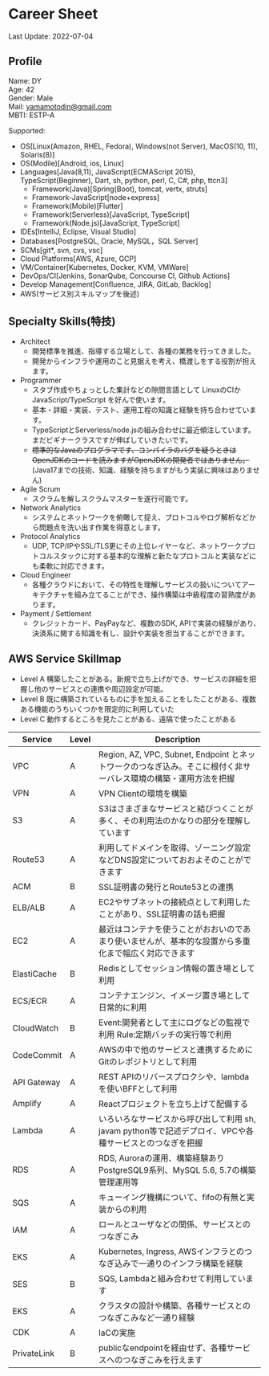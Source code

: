 # Career Sheet
Last Update: 2022-07-04

## Profile
Name: DY  
Age: 42  
Gender: Male  
Mail: yamamotodin@gmail.com  
MBTI: ESTP-A

Supported:
  * OS[Linux(Amazon, RHEL, Fedora), Windows(not Server), MacOS(10, 11), Solaris(8)]
  * OS(Modile)[Android, ios, Linux]
  * Languages[Java(8,11), JavaScript(ECMAScript 2015), TypeScript(Beginner), Dart, sh, python, perl, C, C#, php, ttcn3]
    * Framework(Java)[Spring(Boot), tomcat, vertx, struts]
    * Framework-JavaScript[node+express]
    * Framework(Mobile)[Flutter]
    * Framework(Serverless)[JavaScript, TypeScript]
    * Framework(Node.js)[JavaScript, TypeScript]
  * IDEs[IntelliJ, Eclipse, Visual Studio]
  * Databases[PostgreSQL, Oracle, MySQL，SQL Server]
  * SCMs[git*, svn, cvs, vsc]
  * Cloud Platforms[AWS, Azure, GCP]
  * VM/Container[Kubernetes, Docker, KVM, VMWare]
  * DevOps/CI[Jenkins, SonarQube, Concourse CI, Github Actions]
  * Develop Management[Confluence, JIRA, GitLab, Backlog]
  * AWS(サービス別スキルマップを後述)

## Specialty Skills(特技)
* Architect
  * 開発標準を推進、指導する立場として、各種の業務を行ってきました。
  * 開発からインフラや運用のこと見据えを考え、橋渡しをする役割が担えます。
* Programmer
  * スタブ作成やちょっとした集計などの隙間言語として LinuxのCIかJavaScript/TypeScript を好んで使います。
  * 基本・詳細・実装、テスト、運用工程の知識と経験を持ち合わせています。
  * TypeScriptとServerless/node.jsの組み合わせに最近傾注しています。まだビギナークラスですが伸ばしていきたいです。
  * ~~標準的なJavaのプログラマです、コンパイラのバグを疑うときはOpenJDKのコードを読みますがOpenJDKの開発者ではありません。~~(Java17までの技術、知識、経験を持ちますがもう実装に興味はありません)
* Agile Scrum
  * スクラムを解しスクラムマスターを遂行可能です。
* Network Analytics
  * システムとネットワークを俯瞰して捉え、プロトコルやログ解析などから問題点を洗い出す作業を得意とします。
* Protocol Analytics
  * UDP, TCP/IPやSSL/TLS更にその上位レイヤーなど、ネットワークプロトコルスタックに対する基本的な理解と新たなプロトコルと実装などにも柔軟に対応できます。
* Cloud Engineer
  * 各種クラウドにおいて、その特性を理解しサービスの扱いについてアーキテクチャを組み立てることができ、操作構築は中級程度の習熟度があります。
* Payment / Settlement
  * クレジットカード、PayPayなど、複数のSDK, APIで実装の経験があり、決済系に関する知識を有し、設計や実装を担当することができます。

## AWS Service Skillmap
* Level A 構築したことがある。新規で立ち上げができ、サービスの詳細を把握し他のサービスとの連携や周辺設定が可能。
* Level B 既に構築されているものに手を加えることをしたことがある、複数ある機能のうちいくつかを限定的に利用していた
* Level C 動作するところを見たことがある、遠隔で使ったことがある

|Service  |Level | Description                                                               |
|---|--|---------------------------------------------------------------------------|
|VPC  |A | Region, AZ, VPC, Subnet, Endpoint とネットワークのつなぎ込み。そこに根付く非サーバレス環境の構築・運用方法を把握 |
|VPN | A | VPN Clientの環境を構築                                                          |
|S3  |A | S3はさまざまなサービスと結びつくことが多く、その利用法のかなりの部分を理解しています                               |
|Route53  |A  | 利用してドメインを取得、ゾーニング設定などDNS設定についておおよそのことができます                                            |
|ACM | B | SSL証明書の発行とRoute53との連携                                                     |
|ELB/ALB  | A | EC2やサブネットの接続点として利用したことがあり、SSL証明書の話も把握                                     |6  |
|EC2  |A | 最近はコンテナを使うことがおおいのであまり使いませんが、基本的な設置から多重化まで幅広く対応できます                        |
|ElastiCache  |B | Redisとしてセッション情報の置き場として利用                                                  |
|ECS/ECR  |A | コンテナエンジン、イメージ置き場として日常的に利用                                                 |
|CloudWatch  |B | Event:開発者として主にログなどの監視で利用 Rule:定期バッチの実行等で利用                                |
|CodeCommit  |A | AWSの中で他のサービスと連携するためにGitのレポジトリとして利用                                        |
|API Gateway  |A | REST APIのリバースプロクシや、lambdaを使いBFFとして利用                                      |
|Amplify  | A | Reactプロジェクトを立ち上げて配備する                                                     |
|Lambda | A | いろいろなサービスから呼び出して利用 sh, javam python等で記述デプロイ、VPCや各種サービスとのつなぎを把握            |
|RDS | A | RDS, Auroraの運用、構築経験あり PostgreSQL9系列、MySQL 5.6, 5.7の構築管理運用等                |
|SQS | A | キューイング機構について、fifoの有無と実装からの利用                                              |
|IAM | A | ロールとユーザなどの関係、サービスとのつなぎこみ                                                  |
|EKS | A | Kubernetes, Ingress, AWSインフラとのつなぎ込みで一通りのインフラ構築を経験                         |
|SES | B | SQS, Lambdaと組み合わせて利用しています                                                 |
|EKS | A | クラスタの設計や構築、各種サービスとのつなぎこみなど一通り経験                                           |
|CDK | A | IaCの実施                                           |
|PrivateLink | B | publicなendpointを経由せず、各種サービスへのつなぎこみを行えます                                   |
